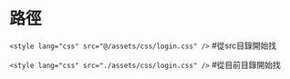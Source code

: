# 路徑

`<style lang="css" src="@/assets/css/login.css" />`  #從src目錄開始找


`<style lang="css" src="./assets/css/login.css" />`  #從目前目錄開始找
